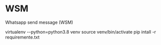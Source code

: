 # WSM
Whatsapp send message (WSM)

virtualenv --python=python3.8 venv
source venv/bin/activate
pip intall -r requiremente.txt